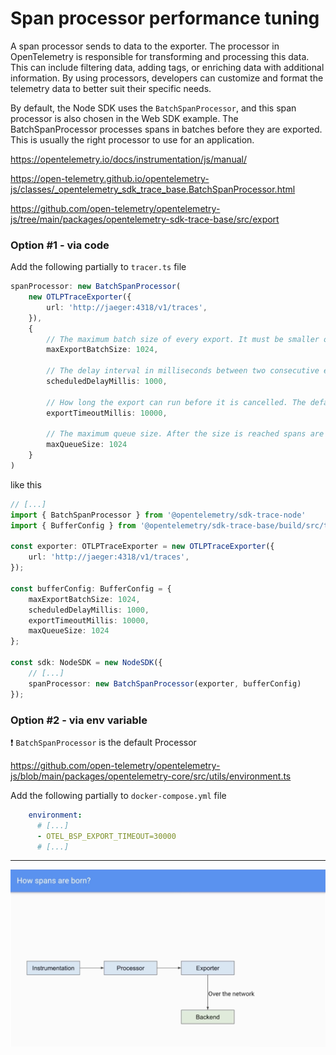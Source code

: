 # Span processor performance tuning

A span processor sends to data to the exporter.
The processor in OpenTelemetry is responsible for transforming and processing this data. This can include filtering data, adding tags, or enriching data with additional information. By using processors, developers can customize and format the telemetry data to better suit their specific needs.

By default, the Node SDK uses the `BatchSpanProcessor`, and this span processor is also chosen in the Web SDK example. The BatchSpanProcessor processes spans in batches before they are exported. This is usually the right processor to use for an application.

https://opentelemetry.io/docs/instrumentation/js/manual/

https://open-telemetry.github.io/opentelemetry-js/classes/_opentelemetry_sdk_trace_base.BatchSpanProcessor.html

https://github.com/open-telemetry/opentelemetry-js/tree/main/packages/opentelemetry-sdk-trace-base/src/export

### Option #1 - via code
Add the following partially to `tracer.ts` file

```typescript
spanProcessor: new BatchSpanProcessor(
    new OTLPTraceExporter({
        url: 'http://jaeger:4318/v1/traces',
    }), 
    {
        // The maximum batch size of every export. It must be smaller or equal to maxQueueSize. The default value is 512.
        maxExportBatchSize: 1024,
    
        // The delay interval in milliseconds between two consecutive exports. The default value is 5000ms.
        scheduledDelayMillis: 1000,
    
        // How long the export can run before it is cancelled. The default value is 30000ms
        exportTimeoutMillis: 10000,
    
        // The maximum queue size. After the size is reached spans are dropped. The default value is 2048.
        maxQueueSize: 1024
    }
)
```

like this

```typescript
// [...]
import { BatchSpanProcessor } from '@opentelemetry/sdk-trace-node'
import { BufferConfig } from '@opentelemetry/sdk-trace-base/build/src/types';

const exporter: OTLPTraceExporter = new OTLPTraceExporter({
    url: 'http://jaeger:4318/v1/traces',
});

const bufferConfig: BufferConfig = {
    maxExportBatchSize: 1024,
    scheduledDelayMillis: 1000,
    exportTimeoutMillis: 10000,
    maxQueueSize: 1024
};

const sdk: NodeSDK = new NodeSDK({
    // [...]
    spanProcessor: new BatchSpanProcessor(exporter, bufferConfig)
});
```

### Option #2 - via env variable

❗ `BatchSpanProcessor` is the default Processor

https://github.com/open-telemetry/opentelemetry-js/blob/main/packages/opentelemetry-core/src/utils/environment.ts

Add the following partially to `docker-compose.yml` file

```yml
    environment:
      # [...]
      - OTEL_BSP_EXPORT_TIMEOUT=30000 
      # [...]
```

---

![qr-code](./assets/processor.png)
